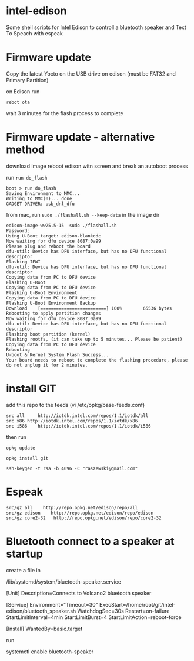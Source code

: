 # intel-edison
 Some shell scripts for Intel Edison to controll a bluetooth speaker and Text To Speach with espeak

# Firmware update

Copy the latest Yocto on the USB drive on edison (must be FAT32 and Primary Partition)

on Edison run

`rebot ota`

wait 3 minutes for the flash process to complete

# Firmware update - alternative method

download image
reboot edison witn screen and break an autoboot process

run `run do_flash`

    boot > run do_flash
    Saving Environment to MMC...
    Writing to MMC(0)... done
    GADGET DRIVER: usb_dnl_dfu

from mac, run `sudo ./flashall.sh --keep-data` in the image dir

    edison-image-ww25.5-15  sudo ./flashall.sh
    Password:
    Using U-Boot target: edison-blankcdc
    Now waiting for dfu device 8087:0a99
    Please plug and reboot the board
    dfu-util: Device has DFU interface, but has no DFU functional descriptor
    Flashing IFWI
    dfu-util: Device has DFU interface, but has no DFU functional descriptor
    Copying data from PC to DFU device
    Flashing U-Boot
    Copying data from PC to DFU device
    Flashing U-Boot Environment
    Copying data from PC to DFU device
    Flashing U-Boot Environment Backup
    Download	[=========================] 100%        65536 bytes
    Rebooting to apply partition changes
    Now waiting for dfu device 8087:0a99
    dfu-util: Device has DFU interface, but has no DFU functional descriptor
    Flashing boot partition (kernel)
    Flashing rootfs, (it can take up to 5 minutes... Please be patient)
    Copying data from PC to DFU device
    Rebooting
    U-boot & Kernel System Flash Success...
    Your board needs to reboot to complete the flashing procedure, please do not unplug it for 2 minutes.
    
    

#  install GIT

add this repo to the feeds (vi /etc/opkg/base-feeds.conf)

    src all     http://iotdk.intel.com/repos/1.1/iotdk/all
    src x86 http://iotdk.intel.com/repos/1.1/iotdk/x86
    src i586    http://iotdk.intel.com/repos/1.1/iotdk/i586
    
then run
    
`opkg update`

`opkg install git`

`ssh-keygen -t rsa -b 4096 -C "raszewski@gmail.com"`


# Espeak


    src/gz all    http://repo.opkg.net/edison/repo/all
    src/gz edison    http://repo.opkg.net/edison/repo/edison
    src/gz core2-32   http://repo.opkg.net/edison/repo/core2-32
    
    
# Bluetooth connect to a speaker at startup
create a file in 

   /lib/systemd/system/bluetooth-speaker.service


   [Unit]
   Description=Connects to Volcano2 bluetooth speaker
   
   [Service]
   Environment="Timeout=30"
   ExecStart=/home/root/git/intel-edison/bluetooth_speaker.sh
   WatchdogSec=30s
   Restart=on-failure
   StartLimitInterval=4min
   StartLimitBurst=4
   StartLimitAction=reboot-force
   
   [Install]
   WantedBy=basic.target
   
   
run 

   systemctl enable bluetooth-speaker
 
